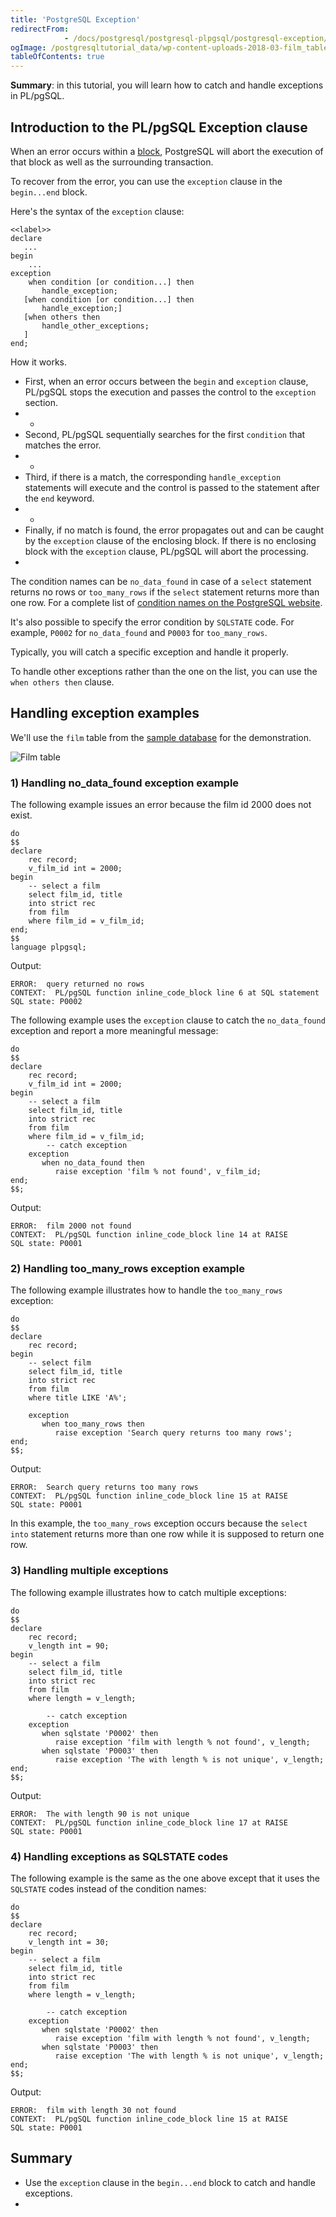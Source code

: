 ```yaml
---
title: 'PostgreSQL Exception'
redirectFrom: 
            - /docs/postgresql/postgresql-plpgsql/postgresql-exception/
ogImage: /postgresqltutorial_data/wp-content-uploads-2018-03-film_table.png
tableOfContents: true
---
```


**Summary**: in this tutorial, you will learn how to catch and handle exceptions in PL/pgSQL.



## Introduction to the PL/pgSQL Exception clause



When an error occurs within a [block](https://www.postgresqltutorial.com/postgresql-plpgsql/plpgsql-block-structure/), PostgreSQL will abort the execution of that block as well as the surrounding transaction.



To recover from the error, you can use the `exception` clause in the `begin...end` block.



Here's the syntax of the `exception` clause:



```
<<label>>
declare
   ...
begin
    ...
exception
    when condition [or condition...] then
       handle_exception;
   [when condition [or condition...] then
       handle_exception;]
   [when others then
       handle_other_exceptions;
   ]
end;
```



How it works.



- First, when an error occurs between the `begin` and `exception` clause, PL/pgSQL stops the execution and passes the control to the `exception` section.
- -
- Second, PL/pgSQL sequentially searches for the first `condition` that matches the error.
- -
- Third, if there is a match, the corresponding `handle_exception` statements will execute and the control is passed to the statement after the `end` keyword.
- -
- Finally, if no match is found, the error propagates out and can be caught by the `exception` clause of the enclosing block. If there is no enclosing block with the `exception` clause, PL/pgSQL will abort the processing.
- 


The condition names can be `no_data_found` in case of a `select` statement returns no rows or `too_many_rows` if the `select` statement returns more than one row. For a complete list of [condition names on the PostgreSQL website](https://www.postgresql.org/docs/current/errcodes-appendix.html).



It's also possible to specify the error condition by `SQLSTATE` code. For example, `P0002` for `no_data_found` and `P0003` for `too_many_rows`.



Typically, you will catch a specific exception and handle it properly.



To handle other exceptions rather than the one on the list, you can use the `when others then` clause.



## Handling exception examples



We'll use the `film` table from the [sample database](https://www.postgresqltutorial.com/postgresql-getting-started/postgresql-sample-database/) for the demonstration.



![Film table](/postgresqltutorial_data/wp-content-uploads-2018-03-film_table.png)



### 1) Handling no_data_found exception example



The following example issues an error because the film id 2000 does not exist.



```
do
$$
declare
	rec record;
	v_film_id int = 2000;
begin
	-- select a film
	select film_id, title
	into strict rec
	from film
	where film_id = v_film_id;
end;
$$
language plpgsql;
```



Output:



```
ERROR:  query returned no rows
CONTEXT:  PL/pgSQL function inline_code_block line 6 at SQL statement
SQL state: P0002
```



The following example uses the `exception` clause to catch the `no_data_found` exception and report a more meaningful message:



```
do
$$
declare
	rec record;
	v_film_id int = 2000;
begin
	-- select a film
	select film_id, title
	into strict rec
	from film
	where film_id = v_film_id;
        -- catch exception
	exception
	   when no_data_found then
	      raise exception 'film % not found', v_film_id;
end;
$$;
```



Output:



```
ERROR:  film 2000 not found
CONTEXT:  PL/pgSQL function inline_code_block line 14 at RAISE
SQL state: P0001
```



### 2) Handling too_many_rows exception example



The following example illustrates how to handle the `too_many_rows` exception:



```
do
$$
declare
	rec record;
begin
	-- select film
	select film_id, title
	into strict rec
	from film
	where title LIKE 'A%';

	exception
	   when too_many_rows then
	      raise exception 'Search query returns too many rows';
end;
$$;
```



Output:



```
ERROR:  Search query returns too many rows
CONTEXT:  PL/pgSQL function inline_code_block line 15 at RAISE
SQL state: P0001
```



In this example, the `too_many_rows` exception occurs because the `select into` statement returns more than one row while it is supposed to return one row.



### 3) Handling multiple exceptions



The following example illustrates how to catch multiple exceptions:



```
do
$$
declare
	rec record;
	v_length int = 90;
begin
	-- select a film
	select film_id, title
	into strict rec
	from film
	where length = v_length;

        -- catch exception
	exception
	   when sqlstate 'P0002' then
	      raise exception 'film with length % not found', v_length;
	   when sqlstate 'P0003' then
	      raise exception 'The with length % is not unique', v_length;
end;
$$;
```



Output:



```
ERROR:  The with length 90 is not unique
CONTEXT:  PL/pgSQL function inline_code_block line 17 at RAISE
SQL state: P0001
```



### 4) Handling exceptions as SQLSTATE codes



The following example is the same as the one above except that it uses the `SQLSTATE` codes instead of the condition names:



```
do
$$
declare
	rec record;
	v_length int = 30;
begin
	-- select a film
	select film_id, title
	into strict rec
	from film
	where length = v_length;

        -- catch exception
	exception
	   when sqlstate 'P0002' then
	      raise exception 'film with length % not found', v_length;
	   when sqlstate 'P0003' then
	      raise exception 'The with length % is not unique', v_length;
end;
$$;
```



Output:



```
ERROR:  film with length 30 not found
CONTEXT:  PL/pgSQL function inline_code_block line 15 at RAISE
SQL state: P0001
```



## Summary



- Use the `exception` clause in the `begin...end` block to catch and handle exceptions.
- 
